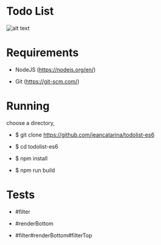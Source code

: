 # Todo List
![alt text](https://github.com/jeancatarina/todolist-es6/blob/master/gif/todolistgif.gif?raw=true)

# Requirements

 - NodeJS (https://nodejs.org/en/)
 
 - Git (https://git-scm.com/)
 
# Running

choose a directory, 

- $ git clone https://github.com/jeancatarina/todolist-es6

- $ cd todolist-es6

- $ npm install

- $ npm run build

# Tests

- #filter

- #renderBottom

- #filter#renderBottom#filterTop
